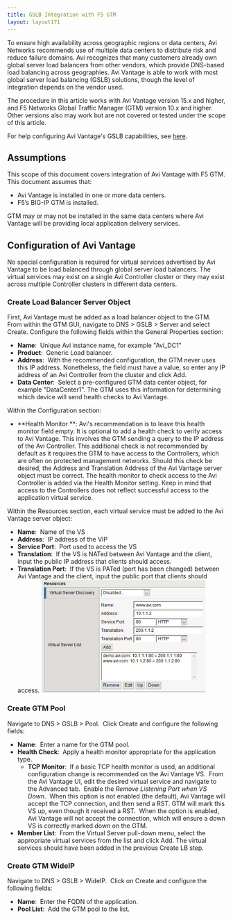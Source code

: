 ```yaml
---
title: GSLB Integration with F5 GTM
layout: layout171
---
```

To ensure high availability across geographic regions or data centers, Avi Networks recommends use of multiple data centers to distribute risk and reduce failure domains. Avi recognizes that many customers already own global server load balancers from other vendors, which provide DNS-based load balancing across geographies. Avi Vantage is able to work with most global server load balancing (GSLB) solutions, though the level of integration depends on the vendor used.

The procedure in this article works with Avi Vantage version 15.x and higher, and F5 Networks Global Traffic Manager (GTM) version 10.x and higher. Other versions also may work but are not covered or tested under the scope of this article.

For help configuring Avi Vantage's GSLB capabilities, see <a href="{% vpath %}/avi-gslb-architecture/">here</a>.

## Assumptions

This scope of this document covers integration of Avi Vantage with F5 GTM. This document assumes that:

* Avi Vantage is installed in one or more data centers.
* F5’s BIG-IP GTM is installed. 

GTM may or may not be installed in the same data centers where Avi Vantage will be providing local application delivery services.

## Configuration of Avi Vantage

No special configuration is required for virtual services advertised by Avi Vantage to be load balanced through global server load balancers. The virtual services may exist on a single Avi Controller cluster or they may exist across multiple Controller clusters in different data centers.

### Create Load Balancer Server Object

First, Avi Vantage must be added as a load balancer object to the GTM.  From within the GTM GUI, navigate to DNS > GSLB > Server and select Create. Configure the following fields within the General Properties section:

* **Name**:  Unique Avi instance name, for example "Avi_DC1"
* **Product**:  Generic Load balancer.
* **Address**:  With the recommended configuration, the GTM never uses this IP address. Nonetheless, the field must have a value, so enter any IP address of an Avi Controller from the cluster and click Add.
* **Data Center**:  Select a pre-configured GTM data center object, for example "DataCenter1". The GTM uses this information for determining which device will send health checks to Avi Vantage. 

Within the Configuration section:

* **Health Monitor **: Avi's recommendation is to leave this health monitor field empty. It is optional to add a health check to verify access to Avi Vantage. This involves the GTM sending a query to the IP address of the Avi Controller. This additional check is not recommended by default as it requires the GTM to have access to the Controllers, which are often on protected management networks. Should this check be desired, the Address and Translation Address of the Avi Vantage server object must be correct. The health monitor to check access to the Avi Controller is added via the Health Monitor setting. Keep in mind that access to the Controllers does not reflect successful access to the application virtual service. 

Within the Resources section, each virtual service must be added to the Avi Vantage server object:

* **Name**:  Name of the VS
* **Address**:  IP address of the VIP
* **Service Port**:  Port used to access the VS
* **Translation**:  If the VS is NATed between Avi Vantage and the client, input the public IP address that clients should access.
* **Translation Port**:  If the VS is PATed (port has been changed) between Avi Vantage and the client, input the public port that clients should access. 
<a href="img/GTM-vs-config.jpg"><img class="alignnone wp-image-20351" src="img/GTM-vs-config.jpg" alt="GTM vs config" width="378" height="260"></a> 

### Create GTM Pool

Navigate to DNS > GSLB > Pool.  Click Create and configure the following fields:

* **Name**:  Enter a name for the GTM pool.
* **Health Check**:  Apply a health monitor appropriate for the application type.  
    * **TCP Monitor**:  If a basic TCP health monitor is used, an additional configuration change is recommended on the Avi Vantage VS.  From the Avi Vantage UI, edit the desired virtual service and navigate to the Advanced tab.  Enable the *Remove Listening Port when VS Down*.  When this option is not enabled (the default), Avi Vantage will accept the TCP connection, and then send a RST. GTM will mark this VS up, even though it received a RST.  When the option is enabled, Avi Vantage will not accept the connection, which will ensure a down VS is correctly marked down on the GTM.
* **Member List**:  From the Virtual Server pull-down menu, select the appropriate virtual services from the list and click Add. The virtual services should have been added in the previous Create LB step. 

### Create GTM WideIP

Navigate to DNS > GSLB > WideIP.  Click on Create and configure the following fields:

* **Name**:  Enter the FQDN of the application.
* **Pool List**:  Add the GTM pool to the list. 